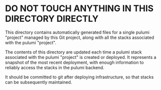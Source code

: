 DO NOT TOUCH ANYTHING IN THIS DIRECTORY DIRECTLY
=============================================

This directory contains automatically generated
files for a single pulumi "project" managed by this Git project,
along with all the stacks associated with the pulumi "project".

The contents of this directory are updated each time a pulumi stack
associated with the pulumi "project" is
created or deployed. It represents a snapshot of the most
recent deployment, with enough information to reliably access the
stacks in the pulumi backend.

It should be committed to git after deploying infrastructure,
so that stacks can be subsequently maintained.
